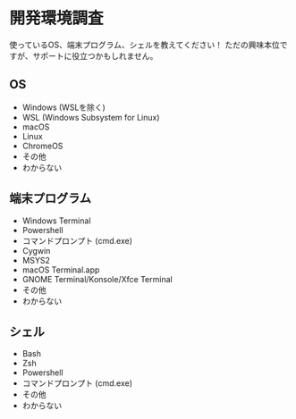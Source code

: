 # 開発環境調査

使っているOS、端末プログラム、シェルを教えてください！
ただの興味本位ですが、サポートに役立つかもしれません。

## OS

- Windows (WSLを除く)
- WSL (Windows Subsystem for Linux)
- macOS
- Linux
- ChromeOS
- その他
- わからない

## 端末プログラム

- Windows Terminal
- Powershell
- コマンドプロンプト (cmd.exe)
- Cygwin
- MSYS2
- macOS Terminal.app
- GNOME Terminal/Konsole/Xfce Terminal
- その他
- わからない

## シェル

- Bash
- Zsh
- Powershell
- コマンドプロンプト (cmd.exe)
- その他
- わからない

